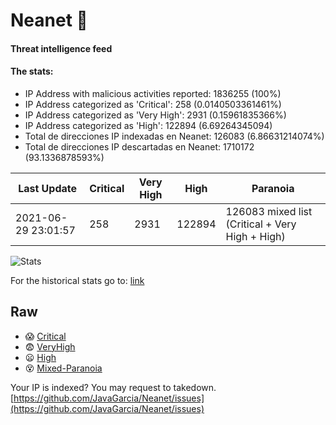 # Neanet :hocho:
#### Threat intelligence feed
#### The stats:

- IP Address with malicious activities reported: 1836255 (100%)
- IP Address categorized as 'Critical':  258 (0.0140503361461%)
- IP Address categorized as 'Very High':  2931 (0.15961835366%)
- IP Address categorized as 'High':  122894 (6.69264345094)
- Total de direcciones IP indexadas en Neanet:  126083 (6.86631214074%)
- Total de direcciones IP descartadas en Neanet:  1710172 (93.1336878593%)

| Last Update | Critical | Very High | High | Paranoia |
| --- | --- | --- | --- | --- |
| 2021-06-29 23:01:57 | 258 | 2931 | 122894 | 126083 mixed list (Critical + Very High + High)|

![Stats](https://docs.google.com/spreadsheets/d/e/2PACX-1vSnaNMIXVabIpDJjufMlzH7poXnshF3mgd8Is1g9ytUEzVsP5my4Trn8f-xkoLLQ38xpL3HtmUexLo6/pubchart?oid=501124687&format=image)

For the historical stats go to: [link](/stats.csv)
## Raw
- :scream: [Critical](https://raw.githubusercontent.com/JavaGarcia/Neanet/master/blacklists/neanet_critical.txt)
- :fearful: [VeryHigh](https://raw.githubusercontent.com/JavaGarcia/Neanet/master/blacklists/neanet_veryHigh.txtt)
- :frowning: [High](https://raw.githubusercontent.com/JavaGarcia/Neanet/master/blacklists/neanet_high.txt)
- :dizzy_face: [Mixed-Paranoia](https://raw.githubusercontent.com/JavaGarcia/Neanet/master/blacklists/neanet_all.txt)


Your IP is indexed? You may request to takedown. [https://github.com/JavaGarcia/Neanet/issues](https://github.com/JavaGarcia/Neanet/issues)















































































































































































































































































































































































































































































































































































































































































































































































































































































































































































































































































































































































































































































































































































































































































































































































































































































































































































































































































































































































































































































































































































































































































































































































































































































































































































































































































































































































































































































































































































































































































































































































































































































































































































































































































































































































































































































































































































































































































































































































































































































































































































































































































































































































































































































































































































































































































































































































































































































































































































































































































































































































































































































































































































































































































































































































































































































































































































































































































































































































































































































































































































































































































































































































































































































































































































































































































































































































































































































































































































































































































































































































































































































































































































































































































































